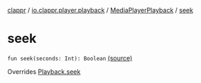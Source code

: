 [clappr](../../index.md) / [io.clappr.player.playback](../index.md) / [MediaPlayerPlayback](index.md) / [seek](.)

# seek

`fun seek(seconds: Int): Boolean` [(source)](https://github.com/clappr/clappr-android/tree/dev/clappr/src/main/kotlin/io/clappr/player/playback/MediaPlayerPlayback.kt#L308)

Overrides [Playback.seek](../../io.clappr.player.components/-playback/seek.md)

